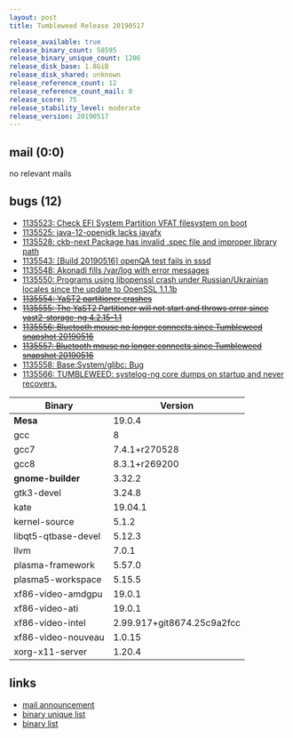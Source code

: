 ```yaml
---
layout: post
title: Tumbleweed Release 20190517

release_available: true
release_binary_count: 58595
release_binary_unique_count: 1206
release_disk_base: 1.8GiB
release_disk_shared: unknown
release_reference_count: 12
release_reference_count_mail: 0
release_score: 75
release_stability_level: moderate
release_version: 20190517
---
```


## mail (0:0)

no relevant mails

## bugs (12)

<!--more-->

- [1135523: Check EFI System Partition VFAT filesystem on boot](https://bugzilla.opensuse.org/show_bug.cgi?id=1135523)
- [1135525: java-12-openjdk lacks javafx](https://bugzilla.opensuse.org/show_bug.cgi?id=1135525)
- [1135528: ckb-next Package has invalid .spec file and improper library path](https://bugzilla.opensuse.org/show_bug.cgi?id=1135528)
- [1135543: \[Build 20190516\] openQA test fails in sssd](https://bugzilla.opensuse.org/show_bug.cgi?id=1135543)
- [1135548: Akonadi fills /var/log with error messages](https://bugzilla.opensuse.org/show_bug.cgi?id=1135548)
- [1135550: Programs using libopenssl crash under Russian/Ukrainian locales since the update to OpenSSL 1.1.1b](https://bugzilla.opensuse.org/show_bug.cgi?id=1135550)
- ~~[1135554: YaST2 partitioner crashes](https://bugzilla.opensuse.org/show_bug.cgi?id=1135554)~~
- ~~[1135555: The YaST2 Partitioner will not start and throws error since yast2-storage-ng 4.2.15-1.1](https://bugzilla.opensuse.org/show_bug.cgi?id=1135555)~~
- ~~[1135556: Bluetooth mouse no longer connects since Tumbleweed snapshot 20190516](https://bugzilla.opensuse.org/show_bug.cgi?id=1135556)~~
- ~~[1135557: Bluetooth mouse no longer connects since Tumbleweed snapshot 20190516](https://bugzilla.opensuse.org/show_bug.cgi?id=1135557)~~
- [1135558: Base:System/glibc: Bug](https://bugzilla.opensuse.org/show_bug.cgi?id=1135558)
- [1135566: TUMBLEWEED: systelog-ng core dumps on startup and never recovers.](https://bugzilla.opensuse.org/show_bug.cgi?id=1135566)

Binary | Version
--- | ---
**Mesa** | 19.0.4
gcc | 8
gcc7 | 7.4.1+r270528
gcc8 | 8.3.1+r269200
**gnome-builder** | 3.32.2
gtk3-devel | 3.24.8
kate | 19.04.1
kernel-source | 5.1.2
libqt5-qtbase-devel | 5.12.3
llvm | 7.0.1
plasma-framework | 5.57.0
plasma5-workspace | 5.15.5
xf86-video-amdgpu | 19.0.1
xf86-video-ati | 19.0.1
xf86-video-intel | 2.99.917+git8674.25c9a2fcc
xf86-video-nouveau | 1.0.15
xorg-x11-server | 1.20.4

## links

- [mail announcement](https://lists.opensuse.org/opensuse-factory/2019-05/msg00192.html)
- [binary unique list](http://download.opensuse.org/history/20190517/rpm.unique.list)
- [binary list](http://download.opensuse.org/history/20190517/rpm.list)

